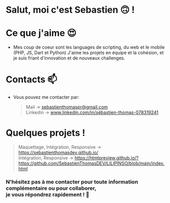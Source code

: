 # Salut, moi c'est Sebastien :upside_down_face: ! 
  
# Ce que j'aime :heart_eyes: 
- Mes coup de coeur sont les languages de scripting, du web et le mobile (PHP, JS, Dart et Python)
  J'aime les projets en équipe et la cohésion, et je suis friant d'innovation et de nouveaux challenges.

# Contacts 📫 
- Vous pouvez me contacter par:
  > Mail -> sebastienthomaspr@gmail.com <br/>
  > Linkedin -> www.linkedin.com/in/sébastien-thomas-078319241

# Quelques projets !
> Maquettage, Intégration, Responsive -> https://sebastienthomasdev.github.io/ <br/>
> Intégration, Responsive -> https://htmlpreview.github.io/?https://github.com/SebastienThomasDEV/LILIPINSO/blob/main/index.html <br/>

### N'hésitez pas à me contacter pour toute information complémentaire ou pour collaborer,<br/> je vous répondrez rapidement ! :wave:

